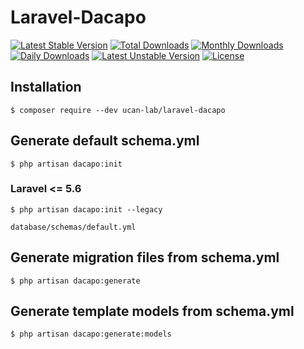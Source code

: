 # Laravel-Dacapo

[![Latest Stable Version](https://poser.pugx.org/ucan-lab/laravel-dacapo/v/stable)](https://packagist.org/packages/ucan-lab/laravel-dacapo)
[![Total Downloads](https://poser.pugx.org/ucan-lab/laravel-dacapo/downloads)](https://packagist.org/packages/ucan-lab/laravel-dacapo)
[![Monthly Downloads](https://poser.pugx.org/ucan-lab/laravel-dacapo/d/monthly)](https://packagist.org/packages/ucan-lab/laravel-dacapo)
[![Daily Downloads](https://poser.pugx.org/ucan-lab/laravel-dacapo/d/daily)](https://packagist.org/packages/ucan-lab/laravel-dacapo)
[![Latest Unstable Version](https://poser.pugx.org/ucan-lab/laravel-dacapo/v/unstable)](https://packagist.org/packages/ucan-lab/laravel-dacapo)
[![License](https://poser.pugx.org/ucan-lab/laravel-dacapo/license)](https://packagist.org/packages/ucan-lab/laravel-dacapo)

## Installation

```
$ composer require --dev ucan-lab/laravel-dacapo
```

## Generate default schema.yml

```
$ php artisan dacapo:init
```

### Laravel <= 5.6

```
$ php artisan dacapo:init --legacy
```

`database/schemas/default.yml`

## Generate migration files from schema.yml

```
$ php artisan dacapo:generate
```

## Generate template models from schema.yml

```
$ php artisan dacapo:generate:models
```
